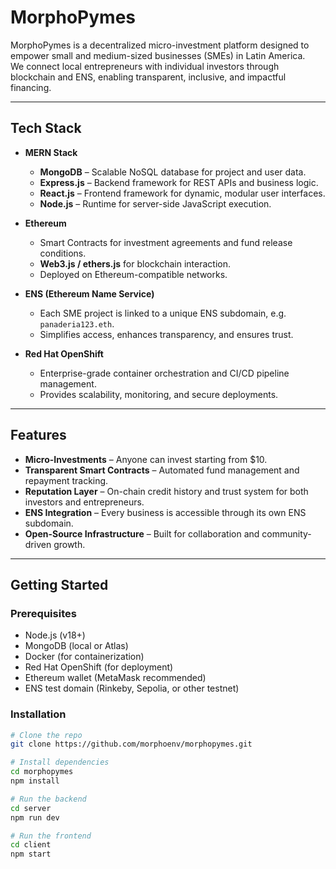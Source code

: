# MorphoPymes

MorphoPymes is a decentralized micro-investment platform designed to empower small and medium-sized businesses (SMEs) in Latin America.  
We connect local entrepreneurs with individual investors through blockchain and ENS, enabling transparent, inclusive, and impactful financing.  

---

## Tech Stack

- **MERN Stack**
  - **MongoDB** – Scalable NoSQL database for project and user data.
  - **Express.js** – Backend framework for REST APIs and business logic.
  - **React.js** – Frontend framework for dynamic, modular user interfaces.
  - **Node.js** – Runtime for server-side JavaScript execution.

- **Ethereum**
  - Smart Contracts for investment agreements and fund release conditions.
  - **Web3.js / ethers.js** for blockchain interaction.
  - Deployed on Ethereum-compatible networks.

- **ENS (Ethereum Name Service)**
  - Each SME project is linked to a unique ENS subdomain, e.g. `panaderia123.eth`.
  - Simplifies access, enhances transparency, and ensures trust.

- **Red Hat OpenShift**
  - Enterprise-grade container orchestration and CI/CD pipeline management.
  - Provides scalability, monitoring, and secure deployments.

---

## Features

- **Micro-Investments** – Anyone can invest starting from $10.
- **Transparent Smart Contracts** – Automated fund management and repayment tracking.
- **Reputation Layer** – On-chain credit history and trust system for both investors and entrepreneurs.
- **ENS Integration** – Every business is accessible through its own ENS subdomain.
- **Open-Source Infrastructure** – Built for collaboration and community-driven growth.

---

## Getting Started

### Prerequisites
- Node.js (v18+)
- MongoDB (local or Atlas)
- Docker (for containerization)
- Red Hat OpenShift (for deployment)
- Ethereum wallet (MetaMask recommended)
- ENS test domain (Rinkeby, Sepolia, or other testnet)

### Installation
```bash
# Clone the repo
git clone https://github.com/morphoenv/morphopymes.git

# Install dependencies
cd morphopymes
npm install

# Run the backend
cd server
npm run dev

# Run the frontend
cd client
npm start
